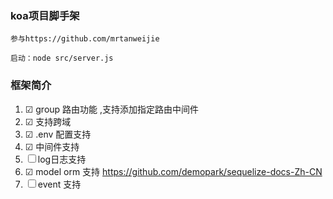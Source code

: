### koa项目脚手架
`参与https://github.com/mrtanweijie`
~~~
启动：node src/server.js
~~~
### 框架简介
1. ☑ group 路由功能 ,支持添加指定路由中间件
2. ☑ 支持跨域
3. ☑ .env 配置支持
4. ☑ 中间件支持
5. ☐ log日志支持
6. ☑ model orm 支持 https://github.com/demopark/sequelize-docs-Zh-CN
7. ☐ event 支持

